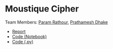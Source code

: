 # Moustique Cipher
 
Team Members: [Param Rathour](https://github.com/paramrathour), [Prathamesh Dhake](https://github.com/I-9028)

- [Report](Moustique_Cipher.pdf)
- [Code (Notebook)](Stream%20Cipher%20Generation.ipynb)
- [Code (.py)](Stream%20Cipher%20Generation.py)

